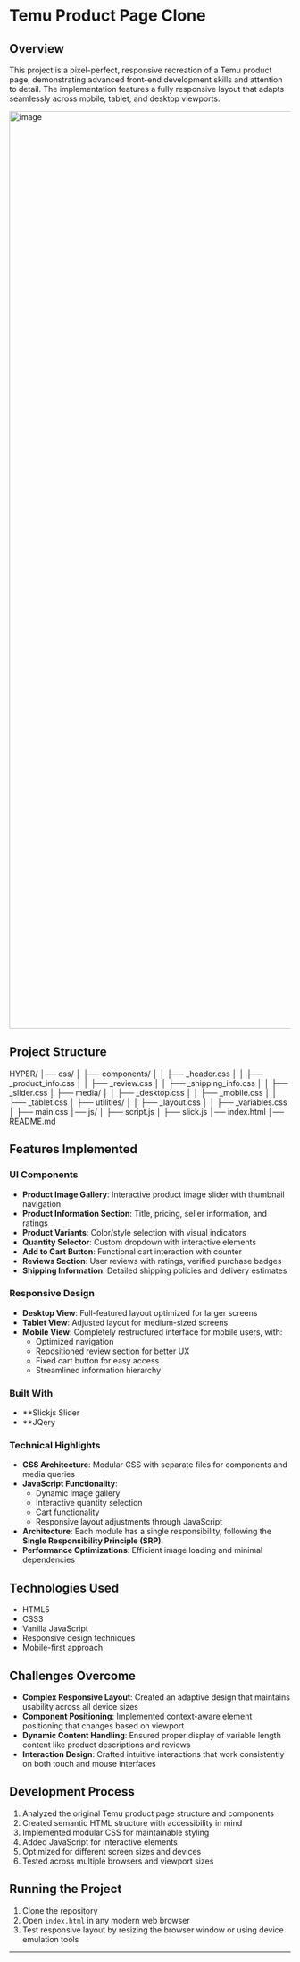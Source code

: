 # Temu Product Page Clone

## Overview
This project is a pixel-perfect, responsive recreation of a Temu product page, demonstrating advanced front-end development skills and attention to detail. The implementation features a fully responsive layout that adapts seamlessly across mobile, tablet, and desktop viewports.

<img width="1641" alt="image" src="https://github.com/user-attachments/assets/5148f34b-d54b-4aa4-b132-139b650de06d" />

## Project Structure

HYPER/
│── css/
│   ├── components/
│   │   ├── _header.css
│   │   ├── _product_info.css
│   │   ├── _review.css
│   │   ├── _shipping_info.css
│   │   ├── _slider.css
│   ├── media/
│   │   ├── _desktop.css
│   │   ├── _mobile.css
│   │   ├── _tablet.css
│   ├── utilities/
│   │   ├── _layout.css
│   │   ├── _variables.css
│   ├── main.css
│── js/
│   ├── script.js
│   ├── slick.js
│── index.html
│── README.md

## Features Implemented

### UI Components
- **Product Image Gallery**: Interactive product image slider with thumbnail navigation
- **Product Information Section**: Title, pricing, seller information, and ratings
- **Product Variants**: Color/style selection with visual indicators
- **Quantity Selector**: Custom dropdown with interactive elements
- **Add to Cart Button**: Functional cart interaction with counter
- **Reviews Section**: User reviews with ratings, verified purchase badges
- **Shipping Information**: Detailed shipping policies and delivery estimates

### Responsive Design
- **Desktop View**: Full-featured layout optimized for larger screens
- **Tablet View**: Adjusted layout for medium-sized screens
- **Mobile View**: Completely restructured interface for mobile users, with:
  - Optimized navigation
  - Repositioned review section for better UX
  - Fixed cart button for easy access
  - Streamlined information hierarchy
 
### Built With
- **Slickjs Slider
- **JQery

### Technical Highlights
- **CSS Architecture**: Modular CSS with separate files for components and media queries
- **JavaScript Functionality**: 
  - Dynamic image gallery
  - Interactive quantity selection
  - Cart functionality
  - Responsive layout adjustments through JavaScript
- **Architecture**: Each module has a single responsibility, following the **Single Responsibility Principle (SRP)**.  
- **Performance Optimizations**: Efficient image loading and minimal dependencies

## Technologies Used
- HTML5
- CSS3 
- Vanilla JavaScript 
- Responsive design techniques
- Mobile-first approach

## Challenges Overcome
- **Complex Responsive Layout**: Created an adaptive design that maintains usability across all device sizes
- **Component Positioning**: Implemented context-aware element positioning that changes based on viewport
- **Dynamic Content Handling**: Ensured proper display of variable length content like product descriptions and reviews
- **Interaction Design**: Crafted intuitive interactions that work consistently on both touch and mouse interfaces

## Development Process
1. Analyzed the original Temu product page structure and components
2. Created semantic HTML structure with accessibility in mind
3. Implemented modular CSS for maintainable styling
4. Added JavaScript for interactive elements
5. Optimized for different screen sizes and devices
6. Tested across multiple browsers and viewport sizes

## Running the Project
1. Clone the repository
2. Open `index.html` in any modern web browser
3. Test responsive layout by resizing the browser window or using device emulation tools


---

 
